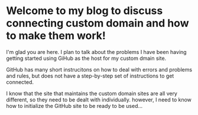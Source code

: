 # Welcome to my blog to discuss connecting custom domain and how to make them work!

I'm glad you are here. I plan to talk about the problems I have been having getting started using GiHub as the host for my custom dmain site.

GitHub has many short instrucitons on how to deal with errors and problems and rules, but does not have a step-by-step set of instructions to get connected.

I know that the site that maintains the custom domain sites are all very different, so they need to be dealt with individually. however, I need to know how to 
initialize the GitHub site to be ready to be used...


